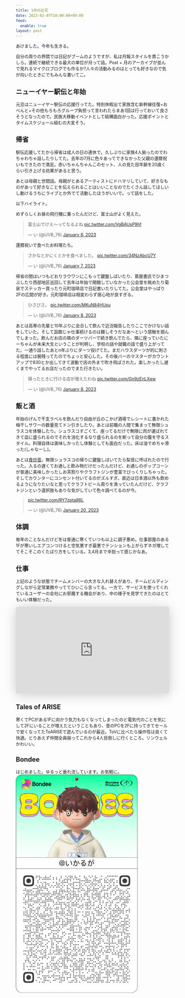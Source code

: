 ```yaml
---
title: 1月の近況
date: 2023-02-07T10:00:00+09:00
feed:
  enable: true
layout: post
---
```


あけました。今年も生きる。

自分の周りの界隈では日記がブームのようですが、私は月報スタイルを貫こうかしら。連続で継続できる最大の単位が月って話。Post + 月のアーカイブが並んで見れるマイクロブログでも作るか?人々の活動みるのはとっても好きなので気が向いたときにでもみんな書いてこ。

## ニューイヤー駅伝と年始

元旦はニューイヤー駅伝の応援行ってた。特別休暇出て家族含む新幹線往復+おべんと+その他もろもろグループ負担って言われたらまあ1回は行っておいて良さそうとなったので。民族大移動イベントとして結構面白かった。応援ポイントとタイムスケジュール組むの大変そう。

## 帰省

駅伝応援してたから帰省は成人の日の連休で。久しぶりに家族4人揃ったのでわちゃわちゃ話したりしてた。去年の7月に色々あってできなかった父親の還暦祝いもできたので満足。赤いちゃんちゃんこのセット、人の見た目年齢を20歳くらい引き上げる効果があると思う。

あとは母親と世間話。母親がとあるアーティストにドハマリしていて、好きなものがあって好きなことを伝えられることはいいことなのでたくさん話してほしいし動けるうちにライブとか外でて活動したほうがいいで。って話をした。

以下ハイライト。

めずらしくお昼の飛行機に乗ったんだけど、富士山がよく見えた。
<blockquote class="twitter-tweet"><p lang="ja" dir="ltr">富士山でけえ〜ってなるよね <a href="https://t.co/VgBAUsP9hf">pic.twitter.com/VgBAUsP9hf</a></p>&mdash; い (@UVB_76) <a href="https://twitter.com/UVB_76/status/1611229718652813314?ref_src=twsrc%5Etfw">January 6, 2023</a></blockquote> <script async src="https://platform.twitter.com/widgets.js" charset="utf-8"></script>

還暦祝いで食べたお料理たち。
<blockquote class="twitter-tweet"><p lang="ja" dir="ltr">さかなとかにくとかを食べました。 <a href="https://t.co/34NzAbcU7Y">pic.twitter.com/34NzAbcU7Y</a></p>&mdash; い (@UVB_76) <a href="https://twitter.com/UVB_76/status/1611698592087158784?ref_src=twsrc%5Etfw">January 7, 2023</a></blockquote> <script async src="https://platform.twitter.com/widgets.js" charset="utf-8"></script>

帰省の間はいつもどおりラウワンにこもって鍵盤しばいたり、蔦屋書店でひまつぶしたり西部地区巡回して去年は年始で開館していなかった公会堂を眺めたり菊泉でステッカー買ったり元町珈琲店で日記書いたりしてた。公会堂はやっぱり2Fの広間が好き。元町珈琲店は相変わらず居心地が良すぎる。

<blockquote class="twitter-tweet"><p lang="ja" dir="ltr">ひさびさ。 <a href="https://t.co/MKuN84HUsu">pic.twitter.com/MKuN84HUsu</a></p>&mdash; い (@UVB_76) <a href="https://twitter.com/UVB_76/status/1611956471109128198?ref_src=twsrc%5Etfw">January 8, 2023</a></blockquote> <script async src="https://platform.twitter.com/widgets.js" charset="utf-8"></script>

あとは高専の先輩と10年ぶりに会合して飲んで近況報告したりここでかけない話をしていた。そして函館じゃ仕事続けるのは難しそうだなあ〜という感触を掴んでしまった。飲んだお店の隣のダーツバーで続き飲んでたら、隣に座っていたにーちゃんが未来大生ということが判明し、学校の話や就職の話で盛り上がってた。一通り話したあとn年ぶりにダーツ投げてた。まだハウスダーツが的に刺さる程度には腕残ってたのでちょっと安心した。その後バーのマスターがカウントアップで830とか出してきて波動で店の外まで吹き飛ばされた。楽しかったし遅くまでやってるお店だったのでまた行きたい。

<blockquote class="twitter-tweet"><p lang="ja" dir="ltr">帰ったときに行ける店が増えたわね <a href="https://t.co/Gn9zEnLXqw">pic.twitter.com/Gn9zEnLXqw</a></p>&mdash; い (@UVB_76) <a href="https://twitter.com/UVB_76/status/1612123199202037760?ref_src=twsrc%5Etfw">January 8, 2023</a></blockquote> <script async src="https://platform.twitter.com/widgets.js" charset="utf-8"></script>

## 飯と酒

年始のげんで干支ラベルを飲んだり自由が丘のこかげ酒場でレシートに書かれた梅干しサワーの数量見てドン引きしたり。あとは前職の人間で集まって無限シュラスコを体験したり。シュラスコすごくて、座ってるだけで無限に肉が運ばれてきて皿に盛られるのでそれを消化するなり盛られるのを断って自分の腹を守るスタイル。料理自体は美味しかったし体験としても面白だった。床は油でめちゃ滑った(しゃなーし)。

あとは[食炒音](https://www.instagram.com/qucchane/)。無限シュラスコの帰りに鍵盤しばいてたら梨音に呼ばれたので行った。入るの遅くてお通しと飲み物だけだったんだけど、お通しのポップコーンが普通に美味しかったしお茶割りやクラフトジンが豊富でびっくりしちゃった。そしてカウンターにコンセント付いてるのがズルすぎ。直近は日本酒以外も飲めるようになりたいなと思ってクラフトビール周りを漁っていたんだけど、クラフトジンという選択肢もありな気がしていて色々調べてるのが今。

<blockquote class="twitter-tweet"><p lang="zxx" dir="ltr"><a href="https://t.co/RY7zpta86L">pic.twitter.com/RY7zpta86L</a></p>&mdash; い (@UVB_76) <a href="https://twitter.com/UVB_76/status/1616456935842394112?ref_src=twsrc%5Etfw">January 20, 2023</a></blockquote> <script async src="https://platform.twitter.com/widgets.js" charset="utf-8"></script>

## 体調

毎年のことなんだけど冬は普通に寒くていつも以上に調子悪め。仕事部屋のある1Fが寒いしエアコンつけると空気悪すぎ最悪でテンションも上がらずネガ増しててそこそこのくたばり方をしている。3,4月まで辛抱って感じかなあ。

## 仕事

上記のような状態でチームメンバーの大きな入れ替えがあり、チームビルディングしながら定常業務やっててひいこら言ってる。一方で、サービスを使ってくれているユーザーの会社にお邪魔する機会があり、中の様子を見学できたのはとてもいい体験だった。

<iframe class="speakerdeck-iframe" frameborder="0" src="https://speakerdeck.com/player/6cefe7ee983c4faa8889d1f61ca3c51b" title="GMOペパボにおける業務体験リサーチ" allowfullscreen="true" mozallowfullscreen="true" webkitallowfullscreen="true" style="border: 0px; background: padding-box padding-box rgba(0, 0, 0, 0.1); margin: 0px; padding: 0px; border-radius: 6px; box-shadow: rgba(0, 0, 0, 0.2) 0px 5px 40px; width: 100%; height: auto; aspect-ratio: 560 / 315;" data-ratio="1.7777777777777777"></iframe>

## Tales of ARISE

寒くてPCがある1Fに向かう気力もなくなってしまったのと電気代のことを気にして2Fにいることが増えたということもあり、昔のPCを2Fに持ってきてセールで安くなってたToARISEで遊んでいるのが最近。ToVに比べたら操作性は良くて快適。とりあえず仲間全員揃ってこれから4人目倒しに行くところ。リンウェルかわいい。

## Bondee

はじめました。ゆるっと垂れ流しています。お気軽に。
<img class="image" width="400px" src="./bondee.jpg">
